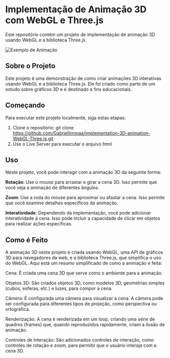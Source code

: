 # Implementação de Animação 3D com WebGL e Three.js

Este repositório contém um projeto de implementação de animação 3D usando WebGL e a biblioteca Three.js.

![Exemplo de Animação](link-para-imagem.gif)

## Sobre o Projeto

Este projeto é uma demonstração de como criar animações 3D interativas usando WebGL e a biblioteca Three.js. Ele foi criado como parte de um estudo sobre gráficos 3D e é destinado a fins educacionais.

## Começando

Para executar este projeto localmente, siga estas etapas:

1. Clone o repositório:
   git clone https://github.com/Gabriellimmaa/implementation-3D-animation-WebGL-Three.js.git
2. Use o Live Server para executar o arquivo html

## Uso
Neste projeto, você pode interagir com a animação 3D da seguinte forma:

**Rotação**: Use o mouse para arrastar e girar a cena 3D. Isso permite que você veja a animação de diferentes ângulos.

**Zoom**: Use a roda do mouse para aproximar ou afastar a cena. Isso permite que você examine detalhes específicos da animação.

**Interatividade**: Dependendo da implementação, você pode adicionar interatividade à cena. Isso pode incluir a capacidade de clicar em objetos para realizar ações específicas.


## Como é Feito
A animação 3D neste projeto é criada usando WebGL, uma API de gráficos 3D para navegadores da web, e a biblioteca Three.js, que simplifica o uso do WebGL. Aqui está um resumo simplificado de como a animação é feita:

Cena: É criada uma cena 3D que serve como o ambiente para a animação.

Objetos 3D: São criados objetos 3D, como modelos 3D, geometrias simples (cubos, esferas, etc.) e luzes, para compor a cena.

Câmera: É configurada uma câmera para visualizar a cena. A câmera pode ser configurada para diferentes tipos de projeção, como perspectiva ou ortográfica.

Renderização: A cena é renderizada em um loop, criando uma série de quadros (frames) que, quando reproduzidos rapidamente, criam a ilusão de animação.

Controles de Interação: São adicionados controles de interação, como controles de rotação e zoom, para permitir que o usuário interaja com a cena 3D.
   
